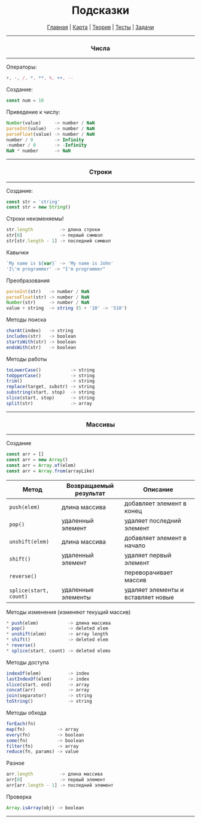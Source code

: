 <div align="center">

# Подсказки

[Главная](https://github.com/dollaween/junior-roadmap/)
|
[Карта](/roadmap/README.md)
|
[Теория](/theory/README.md)
|
[Тесты](/tests/README.md)
|
[Задачи](/tasks/README.md)

</div>


---

<div align="center">

### Числа

</div>

---

Операторы:
```js
+, -, /, *, **, %, ++, --
```

Создание:
```js
const num = 10
```

Приведение к числу:
```js
Number(value)     -> number / NaN
parseInt(value)   -> number / NaN
parseFloat(value) -> number / NaN
number / 0        -> Infinity
-number / 0       -> -Infinity
NaN * number      -> NaN
```

---

<div align="center">

### Строки

</div>

---

Создание:
```js
const str = 'string'
const str = new String()
```

Строки неизменяемы!
```js
str.length          -> длина строки
str[0]              -> первый символ
str[str.length - 1] -> последний символ
```

Кавычки
```js
`My name is ${var}` -> 'My name is John'
'I\'m programmer' -> "I'm programmer"
```

Преобразования
```js
parseInt(str)   -> number / NaN
parseFloat(str) -> number / NaN
Number(str)     -> number / NaN
value + string  -> string (5 + '10' -> '510')
```

Методы поиска
```js
charAt(index)   -> string
includes(str)   -> boolean
startsWith(str) -> boolean
endsWith(str)   -> boolean
```

Методы работы
```js
toLowerCase()           -> string
toUpperCase()           -> string
trim()                  -> string
replace(target, substr) -> string
substring(start, stop)  -> string
slice(start, stop)      -> string
split(str)              -> array
```

---

<div align="center">

### Массивы

</div>

---

Создание
```js
const arr = []
const arr = new Array()
const arr = Array.of(elem)
const arr = Array.from(arrayLike)
```

| Метод | Возвращаемый результат | Описание |
| --- | --- | --- |
| `push(elem)` | длина массива | добавляет элемент в конец |
| `pop()` | удаленный элемент | удаляет последний элемент |
| `unshift(elem)` | длина массива | добавляет элемент в начало |
| `shift()` | удаленный элемент | удаляет первый элемент |
| `reverse()` | | переворачивает массив |
| `splice(start, count)` | удаленные элементы | удаляет элементы и вставляет новые |

Методы изменения (изменяют текущий массив)
```js
* push(elem)           -> длина массива
* pop()                -> deleted elem
* unshift(elem)        -> array length
* shift()              -> deleted elem
* reverse()
* splice(start, count) -> deleted elems
```

Методы доступа
```js
indexOf(elem)          -> index
lastIndexOf(elem)      -> index
slice(start, end)      -> array
concat(arr)            -> array
join(separator)        -> string
toString()             -> string
```

Методы обхода
```js
forEach(fn)
map(fn)            -> array
every(fn)          -> boolean
some(fn)           -> boolean
filter(fn)         -> array
reduce(fn, params) -> value
```

Разное
```js
arr.length          -> длина массива
arr[0]              -> первый элемент
arr[arr.length - 1] -> последний элемент
```

Проверка
```js
Array.isArray(obj) -> boolean
```

---



